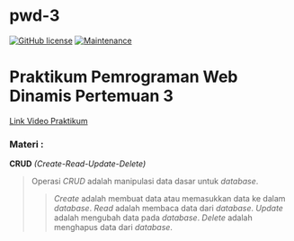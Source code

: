 # pwd-3

[![GitHub license](https://img.shields.io/github/license/Naereen/StrapDown.js.svg)](https://github.com/himawanTIF/pwd-3/blob/main/LICENSE)
[![Maintenance](https://img.shields.io/badge/Maintained%3F-yes-green.svg)](https://github.com/himawanTIF/pwd-3/graphs/commit-activity)

# Praktikum Pemrograman Web Dinamis Pertemuan 3
[Link Video Praktikum](https://drive.google.com/file/d/1cNilODZdYQlZmsbG_UDd26h3aQvEfo6k/view)

### Materi :

__CRUD__ *(Create-Read-Update-Delete)*
> Operasi *CRUD* adalah manipulasi data dasar untuk *database*.
>> *Create* adalah membuat data atau memasukkan data ke dalam *database*.
>> *Read* adalah membaca data dari *database*.
>> *Update* adalah mengubah data pada *database*.
>> *Delete* adalah menghapus data dari *database*.

